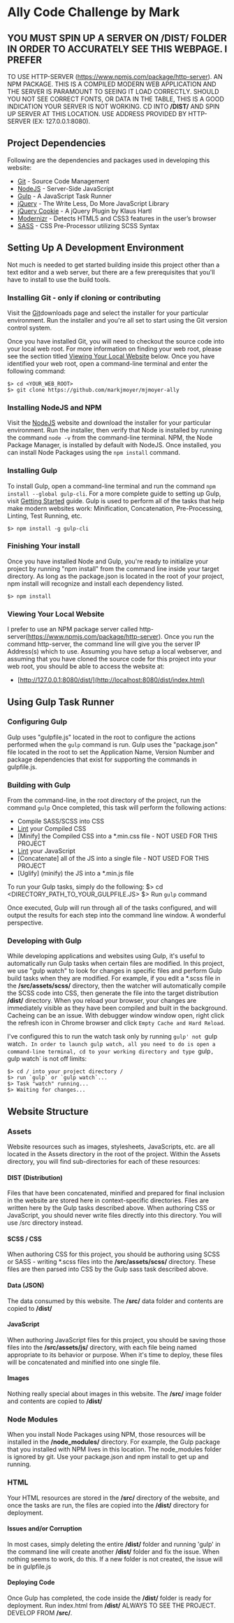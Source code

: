 # Ally Code Challenge by Mark

## YOU MUST SPIN UP A SERVER ON __/DIST/__ FOLDER IN ORDER TO ACCURATELY SEE THIS WEBPAGE. I PREFER
TO USE HTTP-SERVER (https://www.npmjs.com/package/http-server). AN NPM PACKAGE. THIS IS A COMPILED
MODERN WEB APPLICATION AND THE SERVER IS PARAMOUNT TO SEEING IT LOAD CORRECTLY. SHOULD YOU NOT SEE
CORRECT FONTS, OR DATA IN THE TABLE, THIS IS A GOOD INDICATION YOUR SERVER IS NOT WORKING. CD INTO
__/DIST/__ AND SPIN UP SERVER AT THIS LOCATION. USE ADDRESS PROVIDED BY HTTP-SERVER (EX: 127.0.0.1:8080).


## Project Dependencies

Following are the dependencies and packages used in developing this website:

* [Git](http://git-scm.com/) - Source Code Management
* [NodeJS](http://nodejs.org/) - Server-Side JavaScript
* [Gulp](http://gulpjs.com/) - A JavaScript Task Runner
* [jQuery](http://jquery.com/) - The Write Less, Do More JavaScript Library
* [jQuery Cookie](https://github.com/carhartl/jquery-cookie) - A jQuery Plugin by Klaus Hartl
* [Modernizr](http://modernizr.com/) - Detects HTML5 and CSS3 features in the user’s browser
* [SASS](https://sass-lang.com/) - CSS Pre-Processor utilizing SCSS Syntax

## Setting Up A Development Environment

Not much is needed to get started building inside this project other than a text editor and a
web server, but there are a few prerequisites that you'll have to install to use the build tools.

### Installing Git - only if cloning or contributing
Visit the [Git](https://git-scm.com/book/en/v2/Getting-Started-Installing-Git)downloads page and
select the installer for your particular environment. Run the installer and you're all set to
start using the Git version control system.

Once you have installed Git, you will need to checkout the source code into your local web root.
For more information on finding your web root, please see the section titled [Viewing Your Local
Website](#lws) below. Once you have identified your web root, open a command-line terminal and
enter the following command:

    $> cd <YOUR_WEB_ROOT>
    $> git clone https://github.com/markjmoyer/mjmoyer-ally

### Installing NodeJS and NPM
Visit the [NodeJS](http://nodejs.org/) website and download the installer for your particular
environment. Run the installer, then verify that Node is installed by running the command
`node -v` from the command-line terminal. NPM, the Node Package Manager, is installed by default
with NodeJS. Once installed, you can install Node Packages using the `npm install` command.

### Installing Gulp
To install Gulp, open a command-line terminal and run the command `npm install --global gulp-cli`. For a more
complete guide to setting up Gulp, visit [Getting Started](https://gulpjs.com/docs/en/getting-started/quick-start) guide. Gulp is used to perform all of the tasks that help make modern websites work: Minification, Concatenation,
Pre-Processing, Linting, Test Running, etc.

    $> npm install -g gulp-cli

### Finishing Your install
Once you have installed Node and Gulp, you're ready to initialize your project by running
"npm install" from the command line inside your target directory. As long as the package.json is
located in the root of your project, npm install will recognize and install each dependency listed.

    $> npm install

### Viewing Your Local Website
I prefer to use an NPM package server called http-server(https://www.npmjs.com/package/http-server). Once
you run the command http-server, the command line will give you the server IP Address(s) which to use.
Assuming you have setup a local webserver, and assuming that you have cloned the source code for
this project into your web root, you should be able to access the website at:

* [http://127.0.0.1:8080/dist/](http://localhost:8080/dist/index.html)

## Using Gulp Task Runner

### Configuring Gulp
Gulp uses "gulpfile.js" located in the root to configure the actions performed when the
`gulp` command is run. Gulp uses the "package.json" file located in the root to set the Application
Name, Version Number and package dependencies that exist for supporting the commands in
gulpfile.js.

### Building with Gulp
From the command-line, in the root directory of the project, run the command `gulp`
Once completed, this task will perform the following actions:

* Compile SASS/SCSS into CSS
* [Lint](http://csslint.net/) your Compiled CSS
* [Minify] the Compiled CSS into a *.min.css file - NOT USED FOR THIS PROJECT
* [Lint](http://jshint.com/) your JavaScript
* [Concatenate] all of the JS into a single file - NOT USED FOR THIS PROJECT
* [Uglify] (minify) the JS into a *.min.js file

To run your Gulp tasks, simply do the following:
    $> cd <DIRECTORY_PATH_TO_YOUR_GULPFILE.JS>
    $> Run `gulp` command

Once executed, Gulp will run through all of the tasks configured, and will output the results for each
step into the command line window. A wonderful perspective.

### Developing with Gulp
While developing applications and websites using Gulp, it's useful to automatically run Gulp tasks
when certain files are modified. In this project, we use "gulp watch" to look for changes in
specific files and perform Gulp build tasks when they are modified. For example, if you edit a
*.scss file in the __/src/assets/scss/__ directory, then the watcher will automatically compile the
SCSS code into CSS, then generate the file into the target distribution __/dist/__ directory. When you reload
your browser, your changes are immediately visible as they have been compiled and built in the background.
Cacheing can be an issue. With debugger window window open, right click the refresh icon in Chrome browser
and click `Empty Cache and Hard Reload`.

I've configured this to run the watch task only by running `gulp' not `gulp watch`. In order to launch gulp
watch, all you need to do is open a command-line terminal, cd to your working directory and type `gulp`,
`gulp watch` is not off limits:

    $> cd / into your project directory /
    $> run `gulp` or `gulp watch`...
    $> Task "watch" running...
    $> Waiting for changes...

## Website Structure

### Assets
Website resources such as images, stylesheets, JavaScripts, etc. are all located in the Assets
directory in the root of the project. Within the Assets directory, you will find sub-directories
for each of these resources:

#### DIST (Distribution)
Files that have been concatenated, minified and prepared for final inclusion in the website are
stored here in context-specific directories. Files are written here by the Gulp tasks described
above. When authoring CSS or JavaScript, you should never write files directly into this directory.
You will use /src directory instead.

#### SCSS / CSS
When authoring CSS for this project, you should be authoring using SCSS or SASS - writing \*.scss
files into the __/src/assets/scss/__ directory. These files are then parsed into CSS by the Gulp
sass task described above.

#### Data (JSON)
The data consumed by this website. The __/src/__ data folder and contents are copied to __/dist/__

#### JavaScript
When authoring JavaScript files for this project, you should be saving those files into the
__/src/assets/js/__ directory, with each file being named appropriate to its behavior or purpose.
When it's time to deploy, these files will be concatenated and minified into one single file.

#### Images
Nothing really special about images in this website. The __/src/__ image folder and contents are copied
to __/dist/__

### Node Modules
When you install Node Packages using NPM, those resources will be installed in the __/node_modules/__
directory. For example, the Gulp package that you installed with NPM lives in this location. The
node_modules folder is ignored by git. Use your package.json and npm install to get up and running.

### HTML
Your HTML resources are stored in the __/src/__ directory of the website, and once the tasks are run,
the files are copied into the __/dist/__ directory for deployment.

#### Issues and/or Corruption
In most cases, simply deleting the entire __/dist/__ folder and running 'gulp' in the command line
will create another __/dist/__ folder and fix the issue. When nothing seems to work, do this. If a
new folder is not created, the issue will be in gulpfile.js

#### Deploying Code

Once Gulp has completed, the code inside the __/dist/__ folder is ready for deployment. Run index.html
from __/dist/__ ALWAYS TO SEE THE PROJECT. DEVELOP FROM __/src/__.
